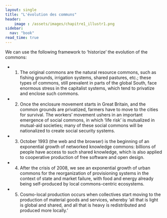```yaml
---
layout: single
title: "L'évolution des communs"
header:
    image : /assets/images/chapitre1_illustr1.png
sidebar:
  nav: "book"
read_time: true
---
```


We can use the following framework to ‘historize’ the evolution of the commons:

- 1)	The original commons are the natural resource commons, such as fishing grounds, irrigation systems, shared pastures, etc.; these types of commons, still prevalent in parts of the global South, face enormous stress in the capitalist systems, which tend to privatize and enclose such commons.  

- 2)	Once the enclosure movement starts in Great Britain, and the common grounds are privatized, farmers have to move to the cities for survival. The workers’ movement ushers in an important emergence of social commons, in which ‘life risk’ is mutualized in mutual-aid societies; many of these social commons will be nationalized to create social security systems.  

- 3)	October 1993 (the web and the browser) is the beginning of an exponential growth of networked knowledge commons: billions of people have access to such shared knowledge, which is also applied to cooperative production of free software and open design.  

- 4)	After the crisis of 2008, we see an exponential growth of urban commons for the reorganization of provisioning systems in the context of state and market failure, with food and energy already being self-produced by local commons-centric ecosystems.  

- 5)	Cosmo-local production occurs when collectives start moving to the production of material goods and services, whereby ‘all that is light is global and shared, and all that is heavy is redistributed and produced more locally.’